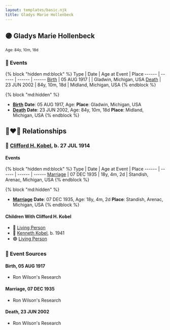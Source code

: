 ```yaml
---
layout: templates/basic.njk
title: Gladys Marie Hollenbeck
---
```

## 🟣 Gladys Marie Hollenbeck
<small>Age: 84y, 10m, 18d</small>


### 📆 Events

{% block "hidden md:block" %}
Type | Date | Age at Event | Place
------ | ------ | ------ | ------
[Birth](#event-event-3) | 05 AUG 1917 |  | Gladwin, Michigan, USA
[Death](#event-event-4) | 23 JUN 2002 | 84y, 10m, 18d | Midland, Michigan, USA
{% endblock %}

{% block "md:hidden" %}
- **[Birth](#event-event-3)**
**Date**: 05 AUG 1917, Age:
**Place**: Gladwin, Michigan, USA
- **[Death](#event-event-4)**
**Date**: 23 JUN 2002, Age: 84y, 10m, 18d
**Place**: Midland, Michigan, USA
{% endblock %}

## 👩‍❤️‍👨 Relationships

### 🔵 [Clifford H. Kobel](/people/2/28732388), b. 27 JUL 1914

#### Events

{% block "hidden md:block" %}
Type | Date | Age at Event | Place
------ | ------ | ------ | ------
[Marriage](#event-family-0-event-0) | 07 DEC 1935 | 18y, 4m, 2d | Standish, Arenac, Michigan, USA
{% endblock %}

{% block "md:hidden" %}
- **[Marriage](#event-family-0-event-0)**
**Date**: 07 DEC 1935, Age: 18y, 4m, 2d
**Place**: Standish, Arenac, Michigan, USA
{% endblock %}

#### Children With Clifford H. Kobel
* 🔵 [Living Person](/people/7/79176855)
* 🔵 [Kenneth Kobel](/people/4/44916336), b. 1941
* 🟣 [Living Person](/people/4/4464405)
### 📰 Event Sources

#### <a id="event-event-3"></a> Birth, 05 AUG 1917
* Ron Wilson's Research

#### <a id="event-family-0-event-0"></a> Marriage, 07 DEC 1935
* Ron Wilson's Research
#### <a id="event-event-4"></a> Death, 23 JUN 2002
* Ron Wilson's Research
